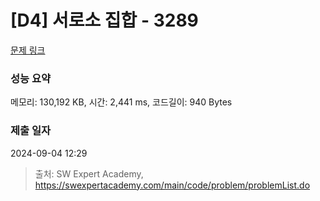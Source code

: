 # [D4] 서로소 집합 - 3289 

[문제 링크](https://swexpertacademy.com/main/code/problem/problemDetail.do?contestProbId=AWBJKA6qr2oDFAWr) 

### 성능 요약

메모리: 130,192 KB, 시간: 2,441 ms, 코드길이: 940 Bytes

### 제출 일자

2024-09-04 12:29



> 출처: SW Expert Academy, https://swexpertacademy.com/main/code/problem/problemList.do